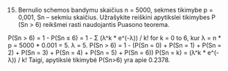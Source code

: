 15. Bernulio schemos bandymu skaičius n = 5000, sekmes tikimybe p = 0,001, Sn – sekmiu
skaičius. Užrašykite reiškini apytikslei tikimybes P (Sn > 6) reikšmei rasti naudojantis Puasono
teorema.

P(Sn > 6) = 1 - P(Sn ≤ 6) = 1 - Σ (λ^k * e^(-λ)) / k! for k = 0 to 6, kur λ = n * p = 5000 * 0.001 = 5.
λ = 5.
P(Sn > 6) = 1 - (P(Sn = 0) + P(Sn = 1) + P(Sn = 2) + P(Sn = 3) + P(Sn = 4) + P(Sn = 5) + P(Sn = 6))
P(Sn = k) = (λ^k * e^(-λ)) / k!
Taigi, apytikslė tikimybė P(Sn>6) yra apie 0.2378.